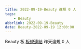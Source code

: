```yaml
---
title: 2022-09-19-Beauty 違規 0 人
tags:
    - Beauty
abbrlink: 2022-09-19-Beauty
date: Beauty-2022-09-19 12:00:00
---
```

Beauty 板 [板規連結](https://www.ptt.cc/bbs/Beauty/M.1630069980.A.84B.html)
昨天違規 0 人
